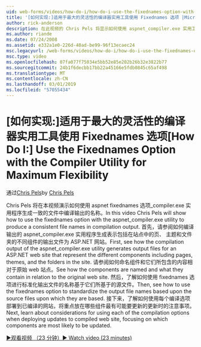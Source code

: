 ```yaml
---
uid: web-forms/videos/how-do-i/how-do-i-use-the-fixednames-option-with-the-compiler-utility-for-maximum-flexibility
title: '[如何实现:]适用于最大的灵活性的编译器实用工具使用 Fixednames 选项 |Microsoft Docs'
author: rick-anderson
description: 在此视频的 Chris Pels 将显示如何使用 aspnet_compiler.exe 实用工具使用 fixednames 选项生成编译 ou 中一致的文件名称...
ms.author: riande
ms.date: 07/24/2008
ms.assetid: e332a1e0-226d-40ad-be99-96f13ecaec24
msc.legacyurl: /web-forms/videos/how-do-i/how-do-i-use-the-fixednames-option-with-the-compiler-utility-for-maximum-flexibility
msc.type: video
ms.openlocfilehash: 07fa077f75034e5bb52e85e202b26b32e3822b77
ms.sourcegitcommit: 24b1f6decbb17bb22a45166e5fdb0845c65af498
ms.translationtype: MT
ms.contentlocale: zh-CN
ms.lasthandoff: 03/01/2019
ms.locfileid: "57055434"
---
```

<a name="how-do-i-use-the-fixednames-option-with-the-compiler-utility-for-maximum-flexibility"></a><span data-ttu-id="c6f6e-103">[如何实现:]适用于最大的灵活性的编译器实用工具使用 Fixednames 选项</span><span class="sxs-lookup"><span data-stu-id="c6f6e-103">[How Do I:] Use the Fixednames Option with the Compiler Utility for Maximum Flexibility</span></span>
====================
<span data-ttu-id="c6f6e-104">通过[Chris Pels](https://twitter.com/chrispels)</span><span class="sxs-lookup"><span data-stu-id="c6f6e-104">by [Chris Pels](https://twitter.com/chrispels)</span></span>

<span data-ttu-id="c6f6e-105">Chris Pels 将在本视频演示如何使用 aspnet fixednames 选项\_compiler.exe 实用程序生成一致的文件中编译输出的名称。</span><span class="sxs-lookup"><span data-stu-id="c6f6e-105">In this video Chris Pels will show how to use the fixednames option with the aspnet\_compiler.exe utility to produce a consistent file names in compilation output.</span></span> <span data-ttu-id="c6f6e-106">首先，请参阅如何编译输出的 aspnet\_compiler.exe 实用程序生成表示包括在站点中的页、 主题和文件夹的不同组件的输出文件为 ASP.NET 网站。</span><span class="sxs-lookup"><span data-stu-id="c6f6e-106">First, see how the compilation output of the aspnet\_compiler.exe utility generates output files for an ASP.NET web site that represent the different components including pages, themes, and the folders in the site.</span></span> <span data-ttu-id="c6f6e-107">请参阅如何命名组件和它们所包含的内容相对于原始 web 站点。</span><span class="sxs-lookup"><span data-stu-id="c6f6e-107">See how the components are named and what they contain in relation to the original web site.</span></span> <span data-ttu-id="c6f6e-108">然后，了解如何使用 fixednames 选项进行标准化输出文件的名称基于它们所基于的源文件。</span><span class="sxs-lookup"><span data-stu-id="c6f6e-108">Then, see how to use the fixednames option to standardize the output file names based upon the source files upon which they are based.</span></span> <span data-ttu-id="c6f6e-109">接下来，了解如何使用每个编译选项部署到已编译的网站，将重点放在哪些组件最有可能要更新的更新时的注意事项。</span><span class="sxs-lookup"><span data-stu-id="c6f6e-109">Next, learn about considerations for using each of the compilation options when deploying updates to compiled web site, focusing on which components are most likely to be updated.</span></span>

[<span data-ttu-id="c6f6e-110">&#9654;观看视频 （23 分钟）</span><span class="sxs-lookup"><span data-stu-id="c6f6e-110">&#9654; Watch video (23 minutes)</span></span>](https://channel9.msdn.com/Blogs/ASP-NET-Site-Videos/how-do-i-use-the-fixednames-option-with-the-compiler-utility-for-maximum-flexibility)
